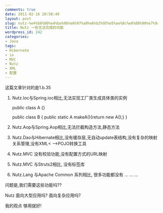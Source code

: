 ```yaml
---
comments: true
date: 2011-02-16 20:58:49
layout: post
slug: nutz-%e4%b8%80%e4%ba%9b%e6%97%a0%e6%b3%95%e5%ae%8c%e6%88%90%e7%9a%84%e5%8a%9f%e8%83%bd
title: Nutz 一些无法完成的功能
wordpress_id: 242
categories:
- Java
tags:
- Hibernate
- io
- MVC
- Nutz
- XML
- 配置
---
```


这篇文章针对的是1.b.35

1. Nutz.Ioc与Spring.ioc相比,无法实现工厂类生成具体类的实例

    
    
    public class A {}
    
    public class B {
        public static A makeA(){return new A();}
    }
    


2. Nutz.Aop与Spring.Aop相比,无法拦截构造方法,静态方法
3. Nutz.Dao与Hibernate相比,没有缓存层,无自动update表结构,没有复杂的映射关系管理,没有XML< -->POJO转换工具
4. Nutz.MVC 没有校验功能,没有配置方式的URL映射
5. Nutz.MVC 与Struts2相比, 没有标签库
6. Nutz.Lang 与Apache Common 系列相比, 很多功能都没有
... ... ...

问题是,我们需要这些功能吗??

Nutz 面向大型应用吗? 面向复杂应用吗?

我的观点 够用就好!
